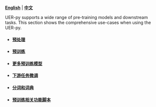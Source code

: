 [**English**](https://github.com/dbiir/UER-py/wiki/Instructions) | [**中文**](https://github.com/dbiir/UER-py/wiki/使用说明)

UER-py supports a wide range of pre-training models and downstream tasks. This section shows the comprehensive use-cases when using the UER-py. 


- #### [预处理](https://github.com/dbiir/UER-py/wiki/预处理)


- #### [预训练](https://github.com/dbiir/UER-py/wiki/预训练)


- #### [更多预训练模型](https://github.com/dbiir/UER-py/wiki/更多预训练模型)


- #### [下游任务微调](https://github.com/dbiir/UER-py/wiki/Finetune-on-downstream-tasks)


- #### [分词和词典](https://github.com/dbiir/UER-py/wiki/Tokenization-and-vocabulary)


- #### [预训练相关功能脚本](https://github.com/dbiir/UER-py/wiki/Scripts)

